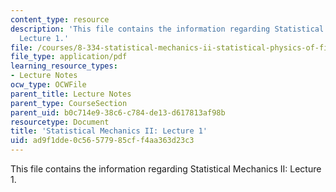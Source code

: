 ```yaml
---
content_type: resource
description: 'This file contains the information regarding Statistical Mechanics II:
  Lecture 1.'
file: /courses/8-334-statistical-mechanics-ii-statistical-physics-of-fields-spring-2014/ad9f1dde0c56577985cff4aa363d23c3_MIT8_334S14_Lec1.pdf
file_type: application/pdf
learning_resource_types:
- Lecture Notes
ocw_type: OCWFile
parent_title: Lecture Notes
parent_type: CourseSection
parent_uid: b0c714e9-38c6-c784-de13-d617813af98b
resourcetype: Document
title: 'Statistical Mechanics II: Lecture 1'
uid: ad9f1dde-0c56-5779-85cf-f4aa363d23c3
---
```

This file contains the information regarding Statistical Mechanics II: Lecture 1.

